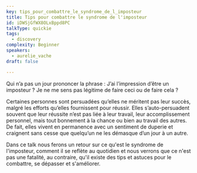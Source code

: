 ```yaml
---
key: tips_pour_combattre_le_syndrome_de_l_imposteur
title: Tips pour combattre le syndrome de l'imposteur
id: iDWSjGfWX8OLxBppd8PC
talkType: quickie
tags:
  - discovery
complexity: Beginner
speakers:
  - aurelie_vache
draft: false

---
```


Qui n’a pas un jour prononcer la phrase :
J’ai l’impression d’être un imposteur ?
Je ne me sens pas légitime de faire ceci ou de faire cela ?

Certaines personnes sont persuadées qu’elles ne méritent pas leur succès, malgré les efforts qu’elles fournissent pour réussir. Elles s’auto-persuadent souvent que leur réussite n’est pas liée à leur travail, leur accomplissement personnel, mais tout bonnement à la chance ou bien au travail des autres. De fait, elles vivent en permanence avec un sentiment de duperie et craignent sans cesse que quelqu’un ne les démasque d’un jour à un autre.

Dans ce talk nous ferons un retour sur ce qu'est le syndrome de l'imposteur, comment il se reflète au quotidien et nous verrons que ce n'est pas une fatalité, au contraire, qu'il existe des tips et astuces pour le combattre, se dépasser et s'améliorer.
